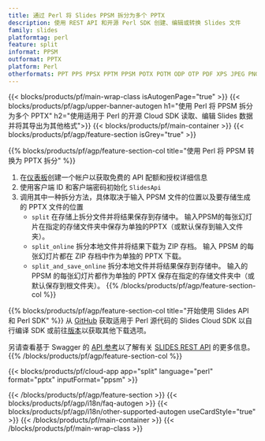 ```yaml
---
title: 通过 Perl 将 Slides PPSM 拆分为多个 PPTX
description: 使用 REST API 和开源 Perl SDK 创建、编辑或转换 Slides 文件
family: slides
platformtag: perl
feature: split
informat: PPSM
outformat: PPTX
platform: Perl
otherformats: PPT PPS PPSX PPTM PPSM POTX POTM ODP OTP PDF XPS JPEG PNG BMP TIFF SVG HTML5 GIF XAML
---
```


{{< blocks/products/pf/main-wrap-class isAutogenPage="true" >}}
{{< blocks/products/pf/agp/upper-banner-autogen h1="使用 Perl 将 PPSM 拆分为多个 PPTX" h2="使用适用于 Perl 的开源 Cloud SDK 读取、编辑 Slides 数据并将其导出为其他格式">}}
{{< blocks/products/pf/main-container >}}
{{< blocks/products/pf/agp/feature-section isGrey="true" >}}

{{% blocks/products/pf/agp/feature-section-col title="使用 Perl 将 PPSM 转换为 PPTX 拆分" %}}
1. 在<a href="https://dashboard.aspose.cloud/">仪表板</a>创建一个帐户以获取免费的 API 配额和授权详细信息
1. 使用客户端 ID 和客户端密码初始化 ```SlidesApi```
1. 调用其中一种拆分方法，具体取决于输入 PPSM 文件的位置以及要存储生成的 PPTX 文件的位置
    - ```split``` 在存储上拆分文件并将结果保存到存储中。 输入PPSM的每张幻灯片在指定的存储文件夹中保存为单独的PPTX（或默认保存到输入文件夹）。
    - ```split_online``` 拆分本地文件并将结果下载为 ZIP 存档。 输入 PPSM 的每张幻灯片都在 ZIP 存档中作为单独的 PPTX 下载。
    - ```split_and_save_online``` 拆分本地文件并将结果保存到存储中。 输入的 PPSM 的每张幻灯片都作为单独的 PPTX 保存在指定的存储文件夹中（或默认保存到根文件夹）。
{{% /blocks/products/pf/agp/feature-section-col %}}

{{% blocks/products/pf/agp/feature-section-col title="开始使用 Slides API 和 Perl SDK" %}}
从 [GitHub](https://github.com/aspose-slides-cloud/aspose-slides-cloud-perl) 获取适用于 Perl 源代码的 Slides Cloud SDK 以自行编译 SDK 或前往[版本](https://releases.aspose.cloud/)以获取其他下载选项。
 
另请查看基于 Swagger 的 [API 参考](https://apireference.aspose.cloud/slides/)以了解有关 [SLIDES REST API](https://products.aspose.cloud/slides/curl/) 的更多信息。
{{% /blocks/products/pf/agp/feature-section-col %}}

{{< blocks/products/pf/cloud-app app="split" language="perl" format="pptx" inputFormat="ppsm" >}}

{{< /blocks/products/pf/agp/feature-section >}}
{{< blocks/products/pf/agp/i18n/faq-autogen >}}
{{< blocks/products/pf/agp/i18n/other-supported-autogen useCardStyle="true" >}}
{{< /blocks/products/pf/main-container >}}
{{< /blocks/products/pf/main-wrap-class >}}